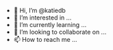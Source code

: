 - 👋 Hi, I’m @katiedb
- 👀 I’m interested in ...
- 🌱 I’m currently learning ...
- 💞️ I’m looking to collaborate on ...
- 📫 How to reach me ...

<!---
katiedb/katiedb is a ✨ special ✨ repository because its `README.md` (this file) appears on your GitHub profile.
You can click the Preview link to take a look at your changes.
---> 
